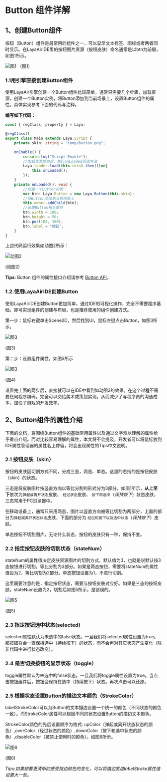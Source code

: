 # Button 组件详解

## 1、创建Button组件

按钮（Button）组件是最常用的组件之一，可以显示文本标签、图标或者两者同时显示。在LayaAirIDE里的按钮图片资源（按钮皮肤）命名通常是以btn为前缀，如图1所示。

![图1](img/1.png) （图1）

### 1.1用引擎直接创建Button组件

使用LayaAir引擎创建一个Button组件比较简单，通常只需要几个步骤，加载资源，创建一个Button实例，将Button添加到当前场景上，设置Button组件的属性。具体实现参考下面的代码与注释。

**编写如下代码：**

```typescript
const { regClass, property } = Laya;

@regClass()
export class Main extends Laya.Script {
    private skin: string = "comp/button.png";

    onEnable() {
        console.log("Script Enable");
        //加载资源成功后，执行onLoaded回调方法
        Laya.loader.load(this.skin).then(()=>{
            this.onLoaded();
        });
    }
    private onLoaded(): void {
        //创建一个Button实例
        var btn: Laya.Button = new Laya.Button(this.skin);
        //将Button添加到当前场景上
        this.owner.addChild(btn);
        //设置Button相关属性
        btn.width = 100;
        btn.height = 50;
        btn.pos(100, 100);
        btn.label = "按钮";
    }
}
```

上述代码运行效果如动图2所示：

![动图2](img/2.gif)  <br/>

 (动图2)

**Tips:** Button 组件的属性接口介绍请参考 [Button API](https://layaair2.ldc2.layabox.com/api2/Chinese/index.html?version=2.9.0beta&type=2D&category=UI&class=laya.ui.Button)。



### 1.2.使用LayaAirIDE创建Button

使用LayaAirIDE创建Button更加简单，通过IDE的可视化操作，完全不需要程序基础，即可实现组件的创建与布局，也是推荐使用的组件创建方式。

第一步：鼠标右键单击Scene2D，然后找到UI，鼠标左键点击Button，如图3所示。

![图3](img/3.png) <br />

(图3)

第二步：设置组件属性，如图3所示

![图3](img/4.png) <br />

(图4)

设置完上面的两步后，直接就可以在IDE中看到如动图2的效果。在这个过程不需要任何程序编码，完全可以交给美术或策划实现。从而减少了与程序员的沟通成本，加快了游戏的开发效率。



## 2、Button组件的属性介绍

下面的文档，将围绕Button组件的基础常用属性以及通过文字难以理解的属性给予重点介绍。而对比较容易理解的属性，本文将不会提及，开发者可以将鼠标放到IDE属性管理器的属性名上停留，将会出现属性的Tips中文说明。

### 2.1 按钮皮肤（skin）

按钮的皮肤因切割方式不同，分成三态，两态、单态。这里的态指的是按钮皮肤（skin）的状态。

三态是将皮肤图片按竖直方向以等比分割的形式分为3部分，如图1所示，**从上至下**依次为`弹起或离开状态`皮肤、 `经过状态`皮肤、 `按下和选中`（*保持按下*）状态皮肤，三态常用于PC浏览器中。

在移动设备上，通常只采用两态，图片以竖直方向被等比切割为两部分，上面的部分为`弹起或离开状态状态`皮肤，下面的部分为 `经过和按下以及选中状态`（*保持按下*）皮肤。

单态按钮不切割图片，无论什么状态，按钮的皮肤只有一种，保持不变。

### 2.2 指定按钮皮肤的切割状态（stateNum）

stateNum的属性值决定皮肤资源图片的切割方式。默认值为3，也就是说默认按3态按钮进行切割，等比分割为3部分。如果是两态按钮，需要将stateNum的属性值设为2，等比切割为2部分。单态按钮设置为1，不进行切割。

这里需要注意的是，指定按钮状态，需要与按钮皮肤对应好。如果是三态的按钮皮肤，stateNum设置为2，切割后如图5所示，是错误的。

![图5](img/5.png) <br />

(图5)



### 2.3 指定按钮选中状态(selected)

selected属性默认为未选中的false状态。一旦我们将selected属性设置为true。那按钮将会一直保持选中（持续按下）的状态，而不会再对其它状态产生变化（除非代码中进行状态改变）。

### 2.4 是否切换按钮的显示状态（toggle）

toggle属性默认为未选中的false状态。一旦我们将toggle属性设置为true。当点击按钮组件后，按钮会保持在选中（持续按下）状态。再次点击可以还原。

### 2.5 根据状态设置Button的描边文本颜色（StrokeColor）

labelStrokeColor可以为Button的文本描边设置一个统一的颜色（不同状态的颜色一致）。而StrokeColor属性可以根据不同的状态设置Button的描边文本颜色。

StrokeColor颜色的先后设置顺序为格式: upColor（弹起或离开状态状态的颜色）,overColor（经过状态的颜色）,downColor（按下和选中状态的颜色）,disableColor（被禁止使用时的颜色）。如图6所示。

![图6](img/6.png) <br />

(图6)

*Tips:如果想要更清晰的感受描边颜色的变化，可以将描边宽度labelStroke属性值设置大一些。*











